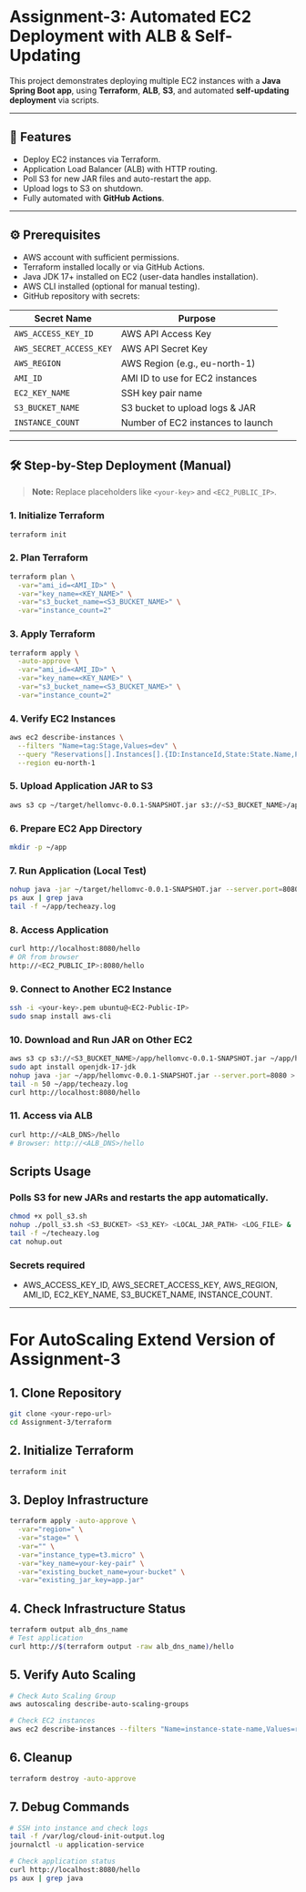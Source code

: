 # Assignment-3: Automated EC2 Deployment with ALB & Self-Updating

This project demonstrates deploying multiple EC2 instances with a **Java Spring Boot app**, using **Terraform**, **ALB**, **S3**, and automated **self-updating deployment** via scripts.

---

## 🔹 Features

- Deploy EC2 instances via Terraform.
- Application Load Balancer (ALB) with HTTP routing.
- Poll S3 for new JAR files and auto-restart the app.
- Upload logs to S3 on shutdown.
- Fully automated with **GitHub Actions**.


---

## ⚙ Prerequisites

- AWS account with sufficient permissions.
- Terraform installed locally or via GitHub Actions.
- Java JDK 17+ installed on EC2 (user-data handles installation).
- AWS CLI installed (optional for manual testing).
- GitHub repository with secrets:

| Secret Name                  | Purpose                                  |
|-------------------------------|-----------------------------------------|
| `AWS_ACCESS_KEY_ID`           | AWS API Access Key                       |
| `AWS_SECRET_ACCESS_KEY`       | AWS API Secret Key                       |
| `AWS_REGION`                  | AWS Region (e.g., eu-north-1)          |
| `AMI_ID`                      | AMI ID to use for EC2 instances         |
| `EC2_KEY_NAME`                | SSH key pair name                        |
| `S3_BUCKET_NAME`              | S3 bucket to upload logs & JAR           |
| `INSTANCE_COUNT`              | Number of EC2 instances to launch       |

---

## 🛠 Step-by-Step Deployment (Manual)

> **Note:** Replace placeholders like `<your-key>` and `<EC2_PUBLIC_IP>`.

### 1. Initialize Terraform
```bash
terraform init
```
### 2. Plan Terraform
```bash
terraform plan \
  -var="ami_id=<AMI_ID>" \
  -var="key_name=<KEY_NAME>" \
  -var="s3_bucket_name=<S3_BUCKET_NAME>" \
  -var="instance_count=2"
```
### 3. Apply Terraform
```bash
terraform apply \
  -auto-approve \
  -var="ami_id=<AMI_ID>" \
  -var="key_name=<KEY_NAME>" \
  -var="s3_bucket_name=<S3_BUCKET_NAME>" \
  -var="instance_count=2"
```
### 4. Verify EC2 Instances
```bash
aws ec2 describe-instances \
  --filters "Name=tag:Stage,Values=dev" \
  --query "Reservations[].Instances[].{ID:InstanceId,State:State.Name,PrivateIP:PrivateIpAddress}" \
  --region eu-north-1
```
### 5. Upload Application JAR to S3
```bash
aws s3 cp ~/target/hellomvc-0.0.1-SNAPSHOT.jar s3://<S3_BUCKET_NAME>/app/hellomvc-0.0.1-SNAPSHOT.jar
```
### 6. Prepare EC2 App Directory
```bash
mkdir -p ~/app
```
### 7. Run Application (Local Test)
```bash
nohup java -jar ~/target/hellomvc-0.0.1-SNAPSHOT.jar --server.port=8080 > ~/app/techeazy.log 2>&1 &
ps aux | grep java
tail -f ~/app/techeazy.log
```
### 8. Access Application
```bash
curl http://localhost:8080/hello
# OR from browser
http://<EC2_PUBLIC_IP>:8080/hello
```
### 9. Connect to Another EC2 Instance
```bash
ssh -i <your-key>.pem ubuntu@<EC2-Public-IP>
sudo snap install aws-cli
```
### 10. Download and Run JAR on Other EC2
```bash
aws s3 cp s3://<S3_BUCKET_NAME>/app/hellomvc-0.0.1-SNAPSHOT.jar ~/app/hellomvc-0.0.1-SNAPSHOT.jar
sudo apt install openjdk-17-jdk
nohup java -jar ~/app/hellomvc-0.0.1-SNAPSHOT.jar --server.port=8080 > ~/app/techeazy.log 2>&1
tail -n 50 ~/app/techeazy.log
curl http://localhost:8080/hello
```
### 11. Access via ALB
```bash
curl http://<ALB_DNS>/hello
# Browser: http://<ALB_DNS>/hello
```

## Scripts Usage
### Polls S3 for new JARs and restarts the app automatically.
```bash
chmod +x poll_s3.sh
nohup ./poll_s3.sh <S3_BUCKET> <S3_KEY> <LOCAL_JAR_PATH> <LOG_FILE> &
tail -f ~/techeazy.log
cat nohup.out
```

### Secrets required
- AWS_ACCESS_KEY_ID, AWS_SECRET_ACCESS_KEY, AWS_REGION, AMI_ID, EC2_KEY_NAME, S3_BUCKET_NAME, INSTANCE_COUNT.

-------------------------------------------------------------
# For AutoScaling Extend Version of Assignment-3

## 1. Clone Repository
```bash
git clone <your-repo-url>
cd Assignment-3/terraform
```
## 2. Initialize Terraform
```bash
terraform init
```
## 3. Deploy Infrastructure
```bash
terraform apply -auto-approve \
  -var="region=" \
  -var="stage=" \
  -var="" \
  -var="instance_type=t3.micro" \
  -var="key_name=your-key-pair" \
  -var="existing_bucket_name=your-bucket" \
  -var="existing_jar_key=app.jar"
```
## 4. Check Infrastructure Status
```bash
terraform output alb_dns_name
# Test application
curl http://$(terraform output -raw alb_dns_name)/hello
```
## 5. Verify Auto Scaling
```bash
# Check Auto Scaling Group
aws autoscaling describe-auto-scaling-groups

# Check EC2 instances
aws ec2 describe-instances --filters "Name=instance-state-name,Values=running"
```
## 6. Cleanup
```bash
terraform destroy -auto-approve
```
## 7. Debug Commands
```bash
# SSH into instance and check logs
tail -f /var/log/cloud-init-output.log
journalctl -u application-service

# Check application status
curl http://localhost:8080/hello
ps aux | grep java
```
